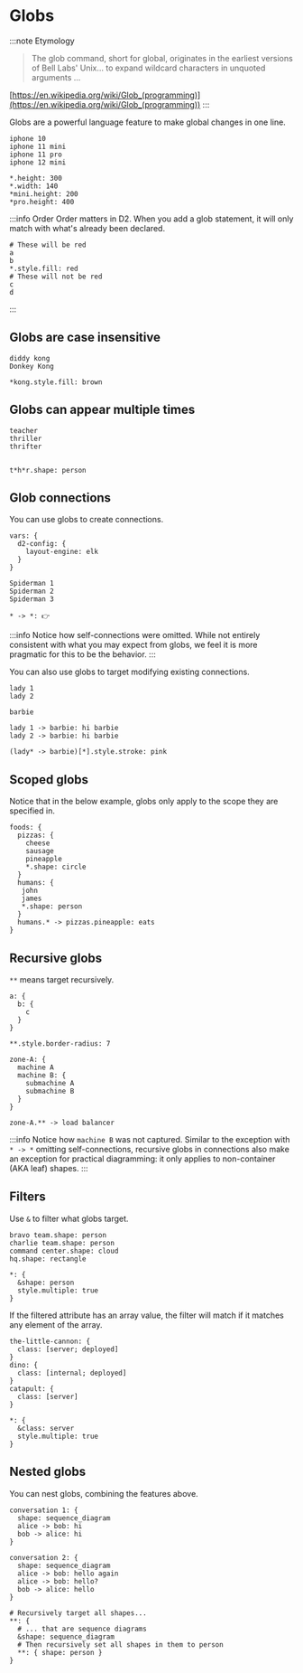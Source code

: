 # Globs

:::note Etymology
> The glob command, short for global, originates in the earliest versions of Bell Labs' Unix... to expand wildcard characters in unquoted arguments ...

[https://en.wikipedia.org/wiki/Glob_(programming)](https://en.wikipedia.org/wiki/Glob_(programming))
:::

Globs are a powerful language feature to make global changes in one line.

```d2
iphone 10
iphone 11 mini
iphone 11 pro
iphone 12 mini

*.height: 300
*.width: 140
*mini.height: 200
*pro.height: 400
```

<div style={{width: 600}} className="embedSVG" dangerouslySetInnerHTML={{__html: require('@site/static/img/generated/globs-intro.svg2')}}></div>

:::info Order
Order matters in D2. When you add a glob statement, it will only match with what's already
been declared.

```d2
# These will be red
a
b
*.style.fill: red
# These will not be red
c
d
```
:::

## Globs are case insensitive

```d2
diddy kong
Donkey Kong

*kong.style.fill: brown
```

<div style={{width: 600}} className="embedSVG" dangerouslySetInnerHTML={{__html: require('@site/static/img/generated/globs-casing.svg2')}}></div>

## Globs can appear multiple times

```d2
teacher
thriller
thrifter


t*h*r.shape: person
```

<div style={{width: 600}} className="embedSVG" dangerouslySetInnerHTML={{__html: require('@site/static/img/generated/globs-multiple.svg2')}}></div>

## Glob connections

You can use globs to create connections.

```d2
vars: {
  d2-config: {
    layout-engine: elk
  }
}

Spiderman 1
Spiderman 2
Spiderman 3

* -> *: 👉
```

<div style={{width: 600}} className="embedSVG" dangerouslySetInnerHTML={{__html: require('@site/static/img/generated/globs-connections.svg2')}}></div>

:::info
Notice how self-connections were omitted. While not entirely consistent with what you may
expect from globs, we feel it is more pragmatic for this to be the behavior.
:::

You can also use globs to target modifying existing connections.

```d2
lady 1
lady 2

barbie

lady 1 -> barbie: hi barbie
lady 2 -> barbie: hi barbie

(lady* -> barbie)[*].style.stroke: pink
```

<div style={{width: 600}} className="embedSVG" dangerouslySetInnerHTML={{__html: require('@site/static/img/generated/globs-indexed-connections.svg2')}}></div>

## Scoped globs

Notice that in the below example, globs only apply to the scope they are specified in.

```d2
foods: {
  pizzas: {
    cheese
    sausage
    pineapple
    *.shape: circle
  }
  humans: {
   john
   james
   *.shape: person
  }
  humans.* -> pizzas.pineapple: eats
}
```

<div style={{width: 600}} className="embedSVG" dangerouslySetInnerHTML={{__html: require('@site/static/img/generated/globs-scope.svg2')}}></div>

## Recursive globs

`**` means target recursively.

```d2
a: {
  b: {
    c
  }
}

**.style.border-radius: 7
```

<div style={{width: 600}} className="embedSVG" dangerouslySetInnerHTML={{__html: require('@site/static/img/generated/globs-recursive.svg2')}}></div>

```d2
zone-A: {
  machine A
  machine B: {
    submachine A
    submachine B
  }
}

zone-A.** -> load balancer
```

<div style={{width: 600}} className="embedSVG" dangerouslySetInnerHTML={{__html: require('@site/static/img/generated/globs-recursive-2.svg2')}}></div>


:::info
Notice how `machine B` was not captured. Similar to the exception with `* -> *` omitting
self-connections, recursive globs in connections also make an exception for practical
diagramming: it only applies to non-container (AKA leaf) shapes.
:::

## Filters

Use `&` to filter what globs target.

```d2
bravo team.shape: person
charlie team.shape: person
command center.shape: cloud
hq.shape: rectangle

*: {
  &shape: person
  style.multiple: true
}
```

<div style={{width: 600}} className="embedSVG" dangerouslySetInnerHTML={{__html: require('@site/static/img/generated/globs-filter.svg2')}}></div>

If the filtered attribute has an array value, the filter will match if it matches any
element of the array.

```d2
the-little-cannon: {
  class: [server; deployed]
}
dino: {
  class: [internal; deployed]
}
catapult: {
  class: [server]
}

*: {
  &class: server
  style.multiple: true
}
```

<div style={{width: 600}} className="embedSVG" dangerouslySetInnerHTML={{__html: require('@site/static/img/generated/globs-filter-2.svg2')}}></div>

## Nested globs

You can nest globs, combining the features above.

```d2
conversation 1: {
  shape: sequence_diagram
  alice -> bob: hi
  bob -> alice: hi
}

conversation 2: {
  shape: sequence_diagram
  alice -> bob: hello again
  alice -> bob: hello?
  bob -> alice: hello
}

# Recursively target all shapes...
**: {
  # ... that are sequence diagrams
  &shape: sequence_diagram
  # Then recursively set all shapes in them to person
  **: { shape: person }
}
```

<div style={{width: 600}} className="embedSVG" dangerouslySetInnerHTML={{__html: require('@site/static/img/generated/globs-nested.svg2')}}></div>
